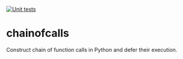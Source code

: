 [![Unit tests](https://github.com/forthelols/chainofcalls/actions/workflows/unit_tests.yml/badge.svg)](https://github.com/forthelols/chainofcalls/actions/workflows/unit_tests.yml)

# chainofcalls

Construct chain of function calls in Python and defer their 
execution.


